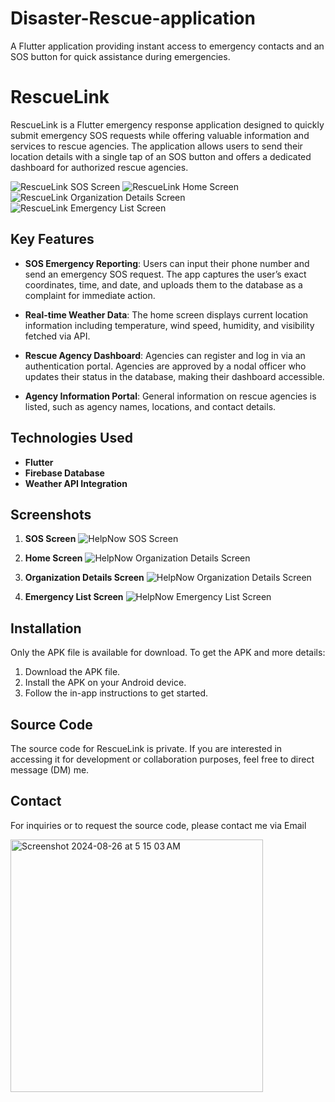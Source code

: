# Disaster-Rescue-application
A Flutter application providing instant access to emergency contacts and an SOS button for quick assistance during emergencies.

# RescueLink

RescueLink is a Flutter emergency response application designed to quickly submit emergency SOS requests while offering valuable information and services to rescue agencies. The application allows users to send their location details with a single tap of an SOS button and offers a dedicated dashboard for authorized rescue agencies.

![RescueLink SOS Screen](<img width="369" alt="Screenshot 2024-08-26 at 5 03 38 AM" src="https://github.com/user-attachments/assets/f4260865-dcd2-4e0a-ace9-3df5704002fe">)
![RescueLink Home Screen](<img width="368" alt="Screenshot 2024-08-26 at 5 04 32 AM" src="https://github.com/user-attachments/assets/173ada42-7635-42bd-9852-33a9cd2909bf">)
![RescueLink Organization Details Screen](<img width="384" alt="Screenshot 2024-08-26 at 5 13 16 AM" src="https://github.com/user-attachments/assets/f026b8cb-4465-426b-adee-16f46f7962df">)
![RescueLink Emergency List Screen](<img width="404" alt="Screenshot 2024-08-26 at 5 15 03 AM" src="https://github.com/user-attachments/assets/8de59cd2-8209-4707-9b9e-88b907b9ac07">)

## Key Features

- **SOS Emergency Reporting**: Users can input their phone number and send an emergency SOS request. The app captures the user’s exact coordinates, time, and date, and uploads them to the database as a complaint for immediate action.
  
- **Real-time Weather Data**: The home screen displays current location information including temperature, wind speed, humidity, and visibility fetched via API.

- **Rescue Agency Dashboard**: Agencies can register and log in via an authentication portal. Agencies are approved by a nodal officer who updates their status in the database, making their dashboard accessible.

- **Agency Information Portal**: General information on rescue agencies is listed, such as agency names, locations, and contact details.

## Technologies Used

- **Flutter**
- **Firebase Database**
- **Weather API Integration**

## Screenshots

1. **SOS Screen**
   ![HelpNow SOS Screen](<img width="369" alt="Screenshot 2024-08-26 at 5 03 38 AM" src="https://github.com/user-attachments/assets/17b22618-f4c5-4ae4-9777-8cd3f62a467f">)

2. **Home Screen**
   ![HelpNow Organization Details Screen](<img width="368" alt="Screenshot 2024-08-26 at 5 04 32 AM" src="https://github.com/user-attachments/assets/61516d47-4282-4d9a-bfd8-53feb0a9b5f1">)
   
3. **Organization Details Screen**
   ![HelpNow Organization Details Screen](<img width="384" alt="Screenshot 2024-08-26 at 5 13 16 AM" src="https://github.com/user-attachments/assets/743276ed-8177-476b-bb5e-4827d080ded4">)

4. **Emergency List Screen**
   ![HelpNow Emergency List Screen](<img width="404" alt="Screenshot 2024-08-26 at 5 15 03 AM" src="https://github.com/user-attachments/assets/364b000f-19a7-4200-afdf-f93edfb145b5">)

## Installation

Only the APK file is available for download. To get the APK and more details:

1. Download the APK file.
2. Install the APK on your Android device.
3. Follow the in-app instructions to get started.

## Source Code

The source code for RescueLink is private. If you are interested in accessing it for development or collaboration purposes, feel free to direct message (DM) me.

## Contact

For inquiries or to request the source code, please contact me via Email


<img width="404" alt="Screenshot 2024-08-26 at 5 15 03 AM" src="https://github.com/user-attachments/assets/e96cc249-5670-4e64-a92b-31edfc510f20">
